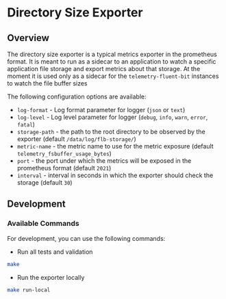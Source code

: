 # Directory Size Exporter

## Overview

The directory size exporter is a typical metrics exporter in the prometheus format. It is meant to run as a sidecar to an application to watch a specific application file storage and export metrics about that storage. At the moment it is used only as a sidecar for the `telemetry-fluent-bit` instances to watch the file buffer sizes

The following configuration options are available:
* `log-format` - Log format parameter for logger (`json` or `text`)
* `log-level` - Log level parameter for logger (`debug`, `info`, `warn`, `error`, `fatal`)
* `storage-path` - the path to the root directory to be observed by the exporter (default `/data/log/flb-storage/`)
* `metric-name` - the metric name to use for the metric exposure (default `telemetry_fsbuffer_usage_bytes`)
* `port` - the port under which the metrics will be exposed in the prometheus format (default `2021`)
* `interval` - interval in seconds in which the exporter should check the storage (default `30`)


## Development

### Available Commands

For development, you can use the following commands:

- Run all tests and validation

```bash
make
```

- Run the exporter locally

```bash
make run-local
```
